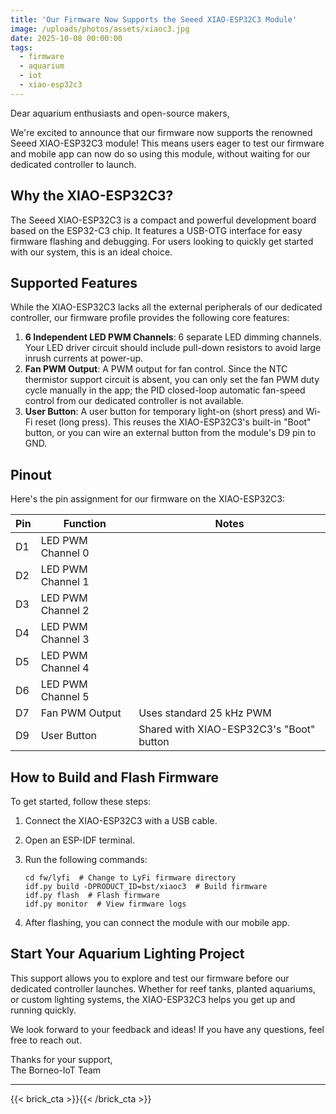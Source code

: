 ```yaml
---
title: 'Our Firmware Now Supports the Seeed XIAO-ESP32C3 Module'
image: /uploads/photos/assets/xiaoc3.jpg
date: 2025-10-08 00:00:00
tags:
  - firmware
  - aquarium
  - iot
  - xiao-esp32c3
---
```


Dear aquarium enthusiasts and open-source makers,

We're excited to announce that our firmware now supports the renowned Seeed XIAO-ESP32C3 module! This means users eager to test our firmware and mobile app can now do so using this module, without waiting for our dedicated controller to launch.

## Why the XIAO-ESP32C3?

The Seeed XIAO-ESP32C3 is a compact and powerful development board based on the ESP32-C3 chip. It features a USB-OTG interface for easy firmware flashing and debugging. For users looking to quickly get started with our system, this is an ideal choice.

## Supported Features

While the XIAO-ESP32C3 lacks all the external peripherals of our dedicated controller, our firmware profile provides the following core features:

1. **6 Independent LED PWM Channels**: 6 separate LED dimming channels. Your LED driver circuit should include pull-down resistors to avoid large inrush currents at power-up.
2. **Fan PWM Output**: A PWM output for fan control. Since the NTC thermistor support circuit is absent, you can only set the fan PWM duty cycle manually in the app; the PID closed-loop automatic fan-speed control from our dedicated controller is not available.
3. **User Button**: A user button for temporary light-on (short press) and Wi-Fi reset (long press). This reuses the XIAO-ESP32C3's built-in "Boot" button, or you can wire an external button from the module's D9 pin to GND.

## Pinout

Here's the pin assignment for our firmware on the XIAO-ESP32C3:

| Pin  | Function             | Notes |
|------|----------------------|-------|
| D1   | LED PWM Channel 0    |       |
| D2   | LED PWM Channel 1    |       |
| D3   | LED PWM Channel 2    |       |
| D4   | LED PWM Channel 3    |       |
| D5   | LED PWM Channel 4    |       |
| D6   | LED PWM Channel 5    |       |
| D7   | Fan PWM Output       | Uses standard 25 kHz PWM |
| D9   | User Button          | Shared with XIAO-ESP32C3's "Boot" button |

## How to Build and Flash Firmware

To get started, follow these steps:

1. Connect the XIAO-ESP32C3 with a USB cable.
2. Open an ESP-IDF terminal.
3. Run the following commands:

   ```
   cd fw/lyfi  # Change to LyFi firmware directory
   idf.py build -DPRODUCT_ID=bst/xiaoc3  # Build firmware
   idf.py flash  # Flash firmware
   idf.py monitor  # View firmware logs
   ```

4. After flashing, you can connect the module with our mobile app.

## Start Your Aquarium Lighting Project

This support allows you to explore and test our firmware before our dedicated controller launches. Whether for reef tanks, planted aquariums, or custom lighting systems, the XIAO-ESP32C3 helps you get up and running quickly.

We look forward to your feedback and ideas! If you have any questions, feel free to reach out.

Thanks for your support,  
The Borneo-IoT Team

---

{{< brick_cta >}}{{< /brick_cta >}}